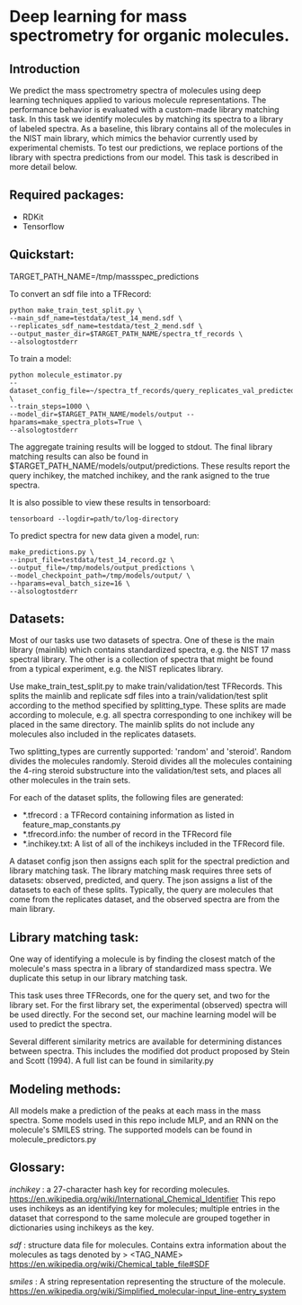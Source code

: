 # Deep learning for mass spectrometry for organic molecules.

## Introduction

We predict the mass spectrometry spectra of molecules using deep learning
techniques applied to various molecule representations. The performance behavior
is evaluated with a custom-made library matching task. In this task we identify
molecules by matching its spectra to a library of labeled spectra. As a
baseline, this library contains all of the molecules in the NIST main library,
which mimics the behavior currently used by experimental chemists. To test our
predictions, we replace portions of the library with spectra predictions from
our model. This task is described in more detail below.

## Required packages:

-   RDKit
-   Tensorflow

## Quickstart:

TARGET_PATH_NAME=/tmp/massspec_predictions

To convert an sdf file into a TFRecord: 

```
python make_train_test_split.py \
--main_sdf_name=testdata/test_14_mend.sdf \
--replicates_sdf_name=testdata/test_2_mend.sdf \
--output_master_dir=$TARGET_PATH_NAME/spectra_tf_records \
--alsologtostderr
```

To train a model:

```
python molecule_estimator.py
--dataset_config_file=~/spectra_tf_records/query_replicates_val_predicted_replicates_val.json \
--train_steps=1000 \
--model_dir=$TARGET_PATH_NAME/models/output --hparams=make_spectra_plots=True \
--alsologtostderr
```

The aggregate training results will be logged to stdout. The final library
matching results can also be found in
$TARGET_PATH_NAME/models/output/predictions. These results report the query
inchikey, the matched inchikey, and the rank asigned to the true spectra.

It is also possible to view these results in tensorboard:

```
tensorboard --logdir=path/to/log-directory
```

To predict spectra for new data given a model, run:

```
make_predictions.py \
--input_file=testdata/test_14_record.gz \
--output_file=/tmp/models/output_predictions \
--model_checkpoint_path=/tmp/models/output/ \
--hparams=eval_batch_size=16 \
--alsologtostderr
```

## Datasets:

Most of our tasks use two datasets of spectra. One of these is the main library
(mainlib) which contains standardized spectra, e.g. the NIST 17 mass spectral
library. The other is a collection of spectra that might be found from a typical
experiment, e.g. the NIST replicates library.

Use make_train_test_split.py to make train/validation/test TFRecords. This
splits the mainlib and replicate sdf files into a train/validation/test split
according to the method specified by splitting_type. These splits are made
according to molecule, e.g. all spectra corresponding to one inchikey will be
placed in the same directory. The mainlib splits do not include any molecules
also included in the replicates datasets.

Two splitting_types are currently supported: 'random' and 'steroid'. Random
divides the molecules randomly. Steroid divides all the molecules containing the
4-ring steroid substructure into the validation/test sets, and places all other
molecules in the train sets.

For each of the dataset splits, the following files are generated:

-   *.tfrecord : a TFRecord containing information as listed in
    feature_map_constants.py
-   *.tfrecord.info: the number of record in the TFRecord file
-   *.inchikey.txt: A list of all of the inchikeys included in the TFRecord
    file.

A dataset config json then assigns each split for the spectral prediction and
library matching task. The library matching mask requires three sets of
datasets: observed, predicted, and query. The json assigns a list of the
datasets to each of these splits. Typically, the query are molecules that come
from the replicates dataset, and the observed spectra are from the main library.

## Library matching task:

One way of identifying a molecule is by finding the closest match of the
molecule's mass spectra in a library of standardized mass spectra. We duplicate
this setup in our library matching task.

This task uses three TFRecords, one for the query set, and two for the library
set. For the first library set, the experimental (observed) spectra will be used
directly. For the second set, our machine learning model will be used to predict
the spectra.

Several different similarity metrics are available for determining distances
between spectra. This includes the modified dot product proposed by Stein and
Scott (1994). A full list can be found in similarity.py

## Modeling methods:

All models make a prediction of the peaks at each mass in the mass spectra. Some
models used in this repo include MLP, and an RNN on the molecule's SMILES
string. The supported models can be found in molecule_predictors.py

## Glossary:

*inchikey* : a 27-character hash key for recording molecules.
https://en.wikipedia.org/wiki/International_Chemical_Identifier This repo uses
inchikeys as an identifying key for molecules; multiple entries in the dataset
that correspond to the same molecule are grouped together in dictionaries using
inchikeys as the key.

*sdf* : structure data file for molecules. Contains extra information about the
molecules as tags denoted by > <TAG_NAME>
https://en.wikipedia.org/wiki/Chemical_table_file#SDF

*smiles* : A string representation representing the structure of the molecule.
https://en.wikipedia.org/wiki/Simplified_molecular-input_line-entry_system
